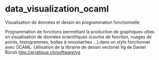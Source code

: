 # data_visualization_ocaml

 Visualisation de données et dessin en programmation fonctionnelle

Programmation de fonctions permettant la production de graphiques utiles en visualisation de données scientifiques (courbe de fonction, nuages de points, histogrammes, boîtes à moustaches ...).dans un style fonctionnel avec OCAML.
Utilisation de la librairie de dessin vectoriel Vg de Daniel Bûnzli http://erratique.ch/software/vg
